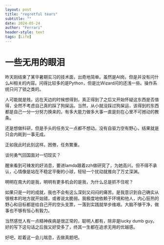 ```yaml
---
layout: post
title: "regretful tears"
subtitle: ""
date: 2024-05-24
author: "Ferrari"
header-style: text
tags: [Life]
---
```


# 一些无用的眼泪

昨天刚结束了某华暑期实习的技术面，出奇地简单。虽然是AI岗，但是并没有问什么AI相关的内容。问得比较多的是Python，但是比Wizard问的还浅一些。操作系统只问了锁之类的。

人可能就是贱，远在天边的时候想得到，真正得到了之后又开始怀疑这东西是否值得，全然不考虑自己真的踩了狗屎运。当然，从小就没踩过狗屎运，该得到的东西都是自己一分一分努力换来的，有多大能力做多大事一直是刻在心里不可撼动的教条。

还是想做科研，但是手头的任务又一点都不想动。没有自驱力空有野心，结果就是只会内耗到一事无成。

正如我此时此刻这样。困倦，任务繁重。

谈何勇气回国面对一切现实？

醒来看到可辣发的好消息，要进lamda跟着zzh做研究了，为她高兴。但不得不承认，心情像是站在不稳定平衡的小球，轻轻一个扰动就推向了万丈深渊。

明明在南大的是我，明明有更多机会的是我，为什么总是抓不住呢？

如果只是一时的成就，我也不会有这么深刻又闷闷的痛苦。是我意识到自己确实从很根本的地方就开始错，或者说太脆弱。我极度地依赖于环境和他人，内心狂热的野心和目标都是给自己开的空头支票，一落到实践就举步维艰。大脑不够干净，做事也不够有恒心有毅力。

当然感觉人有一点精神疾病是很正常的，聪明人都有，除非是lucky dumb guy。好的写下这句话之后我又好受多了，终其一生都在追求无用的优越感。

好吧，趁着这一会儿喘息，去做真题吧。
